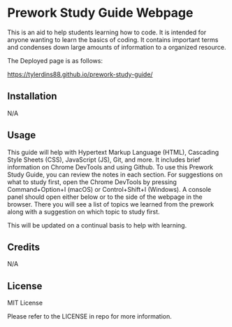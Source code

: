 # Prework Study Guide Webpage

This is an aid to help students learning how to code. It is intended for anyone wanting to learn the basics of coding. It contains important terms and condenses down large amounts of information to a organized resource. 

The Deployed page is as follows: 

https://tylerdins88.github.io/prework-study-guide/

## Installation

N/A

## Usage

This guide will help with Hypertext Markup Language (HTML), Cascading Style Sheets (CSS), JavaScript (JS), Git, and more. It includes brief information on Chrome DevTools and using Github. To use this Prework Study Guide, you can review the notes in each section. For suggestions on what to study first, open the Chrome DevTools by pressing Command+Option+I (macOS) or Control+Shift+I (Windows). A console panel should open either below or to the side of the webpage in the browser. There you will see a list of topics we learned from the prework along with a suggestion on which topic to study first.

This will be updated on a continual basis to help with learning.

## Credits

N/A

## License

MIT License

Please refer to the LICENSE in repo for more information. 